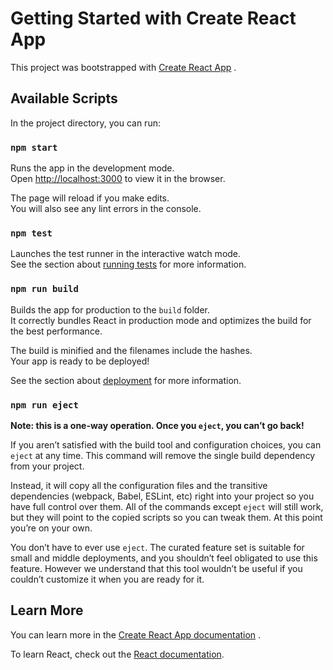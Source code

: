 # Getting Started with Create React App

This project was bootstrapped
with [Create React App](https://github.com/facebook/create-react-app)
.

## Available Scripts

In the project directory, you can run:

### `npm start`

Runs the app in the development mode.\
Open [http://localhost:3000](http://localhost:3000) to view it
in the browser.

The page will reload if you make edits.\
You will also see any lint errors in the console.

### `npm test`

Launches the test runner in the interactive watch mode.\
See the section
about [running tests](https://facebook.github.io/create-react-app/docs/running-tests)
for more information.

### `npm run build`

Builds the app for production to the `build` folder.\
It correctly bundles React in production mode and optimizes the
build for the best performance.

The build is minified and the filenames include the hashes.\
Your app is ready to be deployed!

See the section
about [deployment](https://facebook.github.io/create-react-app/docs/deployment)
for more information.

### `npm run eject`

**Note: this is a one-way operation. Once you `eject`, you
can’t go back!**

If you aren’t satisfied with the build tool and configuration
choices, you can `eject` at any time. This command will remove
the single build dependency from your project.

Instead, it will copy all the configuration files and the
transitive dependencies (webpack, Babel, ESLint, etc) right
into your project so you have full control over them. All of
the commands except `eject` will still work, but they will
point to the copied scripts so you can tweak them. At this
point you’re on your own.

You don’t have to ever use `eject`. The curated feature set is
suitable for small and middle deployments, and you shouldn’t
feel obligated to use this feature. However we understand that
this tool wouldn’t be useful if you couldn’t customize it when
you are ready for it.

## Learn More

You can learn more in
the [Create React App documentation](https://facebook.github.io/create-react-app/docs/getting-started)
.

To learn React, check out
the [React documentation](https://reactjs.org/).
